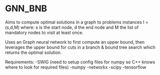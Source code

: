 # GNN_BNB

Aims to compute optimal solutions in a graph to problems instances I = (s,d,M) where: s is the start node, d the end node and M the list of mandatory nodes to visit at least once.

Uses an Graph neural network to first compute an upper bound, then leverages the upper bound for cuts in a branch & bound tree search which returns the optimal solution.

Requirements:
-SWIG (need to setup config files for numpy so C++ knows where to look for required files)
-numpy
-networkx
-scipy
-tensorflow
